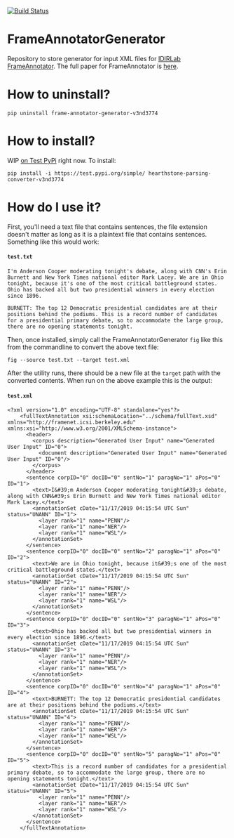 [![Build Status](https://travis-ci.org/v3nd3774/FrameAnnotatorGenerator.svg?branch=master)](https://travis-ci.org/v3nd3774/FrameAnnotatorGenerator)

# FrameAnnotatorGenerator
Repository to store generator for input XML files for [IDIRLab FrameAnnotator](https://idir.uta.edu/frameannotator/).
The full paper for FrameAnnotator is [here](https://rc.library.uta.edu/uta-ir/bitstream/handle/10106/28142/ROY-THESIS-2019.pdf?sequence=1&isAllowed=y).

# How to uninstall?

```
pip uninstall frame-annotator-generator-v3nd3774
```

# How to install?

WIP [on Test PyPi](https://test.pypi.org/project/frame-annotator-generator-v3nd3774/) right now. To install:

```
pip install -i https://test.pypi.org/simple/ hearthstone-parsing-converter-v3nd3774
```

# How do I use it?

First, you'll need a text file that contains sentences, the file extension doesn't matter as long as it
is a plaintext file that contains sentences. Something like this would work:

#### `test.txt`
```
I'm Anderson Cooper moderating tonight's debate, along with CNN's Erin Burnett and New York Times national editor Mark Lacey. We are in Ohio tonight, because it's one of the most critical battleground states. Ohio has backed all but two presidential winners in every election since 1896.

BURNETT: The top 12 Democratic presidential candidates are at their positions behind the podiums. This is a record number of candidates for a presidential primary debate, so to accommodate the large group, there are no opening statements tonight.
```

Then, once installed, simply call the FrameAnnotatorGenerator `fig` like this from the commandline to convert the above text file:

```
fig --source test.txt --target test.xml
```

After the utility runs, there should be a new file at the `target` path with the converted contents.
When run on the above example this is the output:
#### `test.xml`
```
<?xml version="1.0" encoding="UTF-8" standalone="yes"?>
    <fullTextAnnotation xsi:schemaLocation="../schema/fullText.xsd" xmlns="http://framenet.icsi.berkeley.edu" xmlns:xsi="http://www.w3.org/2001/XMLSchema-instance">
      <header>
        <corpus description="Generated User Input" name="Generated User Input" ID="0">
          <document description="Generated User Input" name="Generated User Input" ID="0"/>
        </corpus>
      </header>
      <sentence corpID="0" docID="0" sentNo="1" paragNo="1" aPos="0" ID="1">
        <text>I&#39;m Anderson Cooper moderating tonight&#39;s debate, along with CNN&#39;s Erin Burnett and New York Times national editor Mark Lacey.</text>
        <annotationSet cDate="11/17/2019 04:15:54 UTC Sun" status="UNANN" ID="1">
          <layer rank="1" name="PENN"/>
          <layer rank="1" name="NER"/>
          <layer rank="1" name="WSL"/>
        </annotationSet>
      </sentence>
      <sentence corpID="0" docID="0" sentNo="2" paragNo="1" aPos="0" ID="2">
        <text>We are in Ohio tonight, because it&#39;s one of the most critical battleground states.</text>
        <annotationSet cDate="11/17/2019 04:15:54 UTC Sun" status="UNANN" ID="2">
          <layer rank="1" name="PENN"/>
          <layer rank="1" name="NER"/>
          <layer rank="1" name="WSL"/>
        </annotationSet>
      </sentence>
      <sentence corpID="0" docID="0" sentNo="3" paragNo="1" aPos="0" ID="3">
        <text>Ohio has backed all but two presidential winners in every election since 1896.</text>
        <annotationSet cDate="11/17/2019 04:15:54 UTC Sun" status="UNANN" ID="3">
          <layer rank="1" name="PENN"/>
          <layer rank="1" name="NER"/>
          <layer rank="1" name="WSL"/>
        </annotationSet>
      </sentence>
      <sentence corpID="0" docID="0" sentNo="4" paragNo="1" aPos="0" ID="4">
        <text>BURNETT: The top 12 Democratic presidential candidates are at their positions behind the podiums.</text>
        <annotationSet cDate="11/17/2019 04:15:54 UTC Sun" status="UNANN" ID="4">
          <layer rank="1" name="PENN"/>
          <layer rank="1" name="NER"/>
          <layer rank="1" name="WSL"/>
        </annotationSet>
      </sentence>
      <sentence corpID="0" docID="0" sentNo="5" paragNo="1" aPos="0" ID="5">
        <text>This is a record number of candidates for a presidential primary debate, so to accommodate the large group, there are no opening statements tonight.</text>
        <annotationSet cDate="11/17/2019 04:15:54 UTC Sun" status="UNANN" ID="5">
          <layer rank="1" name="PENN"/>
          <layer rank="1" name="NER"/>
          <layer rank="1" name="WSL"/>
        </annotationSet>
      </sentence>
    </fullTextAnnotation>

```
